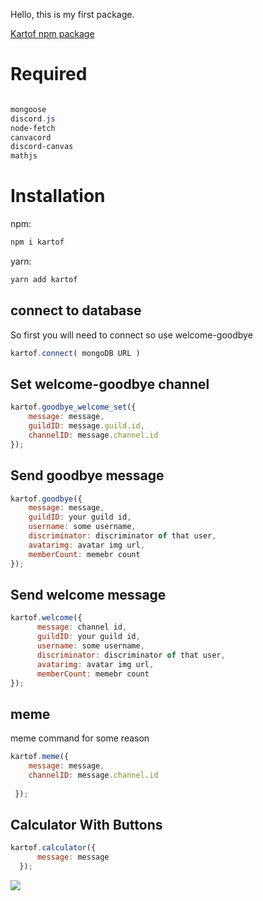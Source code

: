 Hello, this is my first package.

	

<a href="https://www.npmjs.com/package/kartof">Kartof npm package</a>

# Required
```powershell

mongoose
discord.js
node-fetch
canvacord
discord-canvas
mathjs
```
# Installation

npm:
```powershell
npm i kartof
 ```

yarn:
```powershell
yarn add kartof
 ```

## connect to database

So first you will need to connect so use welcome-goodbye

  ```js
kartof.connect( mongoDB URL )
  ```
  
  ## Set welcome-goodbye channel

  ```js
kartof.goodbye_welcome_set({ 
      message: message,
      guildID: message.guild.id,
      channelID: message.channel.id
});
  ```
  
   ## Send goodbye message

  ```js
kartof.goodbye({ 
      message: message,
      guildID: your guild id,
      username: some username,
	  discriminator: discriminator of that user,
	  avatarimg: avatar img url,
	  memberCount: memebr count
});
  ```
 ## Send welcome message

```js
kartof.welcome({ 
      message: channel id,
      guildID: your guild id,
      username: some username,
	  discriminator: discriminator of that user,
	  avatarimg: avatar img url,
	  memberCount: memebr count
});
```


 ## meme
meme command for some reason 
  ```js
kartof.meme({ 
      message: message,
      channelID: message.channel.id
      
   });
```
 ## Calculator With Buttons

  ```js
kartof.calculator({
        message: message
    });
```
<img src="https://media.discordapp.net/attachments/710152357966774385/943226601527713842/unknown.png">
